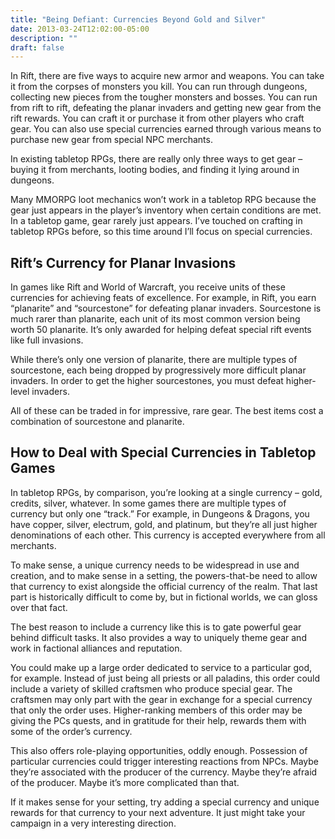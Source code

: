 ```yaml
---
title: "Being Defiant: Currencies Beyond Gold and Silver"
date: 2013-03-24T12:02:00-05:00
description: ""
draft: false
---
```


In Rift, there are five ways to acquire new armor and weapons. You can take it from the corpses of monsters you kill. You can run through dungeons, collecting new pieces from the tougher monsters and bosses. You can run from rift to rift, defeating the planar invaders and getting new gear from the rift rewards. You can craft it or purchase it from other players who craft gear. You can also use special currencies earned through various means to purchase new gear from special NPC merchants.

In existing tabletop RPGs, there are really only three ways to get gear – buying it from merchants, looting bodies, and finding it lying around in dungeons.

Many MMORPG loot mechanics won’t work in a tabletop RPG because the gear just appears in the player’s inventory when certain conditions are met. In a tabletop game, gear rarely just appears. I’ve touched on crafting in tabletop RPGs before, so this time around I’ll focus on special currencies.

## Rift’s Currency for Planar Invasions

In games like Rift and World of Warcraft, you receive units of these currencies for achieving feats of excellence. For example, in Rift, you earn “planarite” and “sourcestone” for defeating planar invaders. Sourcestone is much rarer than planarite, each unit of its most common version being worth 50 planarite. It’s only awarded for helping defeat special rift events like full invasions.

While there’s only one version of planarite, there are multiple types of sourcestone, each being dropped by progressively more difficult planar invaders. In order to get the higher sourcestones, you must defeat higher-level invaders.

All of these can be traded in for impressive, rare gear. The best items cost a combination of sourcestone and planarite.

## How to Deal with Special Currencies in Tabletop Games

In tabletop RPGs, by comparison, you’re looking at a single currency – gold, credits, silver, whatever. In some games there are multiple types of currency but only one “track.” For example, in Dungeons & Dragons, you have copper, silver, electrum, gold, and platinum, but they’re all just higher denominations of each other. This currency is accepted everywhere from all merchants.

To make sense, a unique currency needs to be widespread in use and creation, and to make sense in a setting, the powers-that-be need to allow that currency to exist alongside the official currency of the realm. That last part is historically difficult to come by, but in fictional worlds, we can gloss over that fact.

The best reason to include a currency like this is to gate powerful gear behind difficult tasks. It also provides a way to uniquely theme gear and work in factional alliances and reputation.

You could make up a large order dedicated to service to a particular god, for example. Instead of just being all priests or all paladins, this order could include a variety of skilled craftsmen who produce special gear. The craftsmen may only part with the gear in exchange for a special currency that only the order uses. Higher-ranking members of this order may be giving the PCs quests, and in gratitude for their help, rewards them with some of the order’s currency.

This also offers role-playing opportunities, oddly enough. Possession of particular currencies could trigger interesting reactions from NPCs. Maybe they’re associated with the producer of the currency. Maybe they’re afraid of the producer. Maybe it’s more complicated than that.

If it makes sense for your setting, try adding a special currency and unique rewards for that currency to your next adventure. It just might take your campaign in a very interesting direction.

